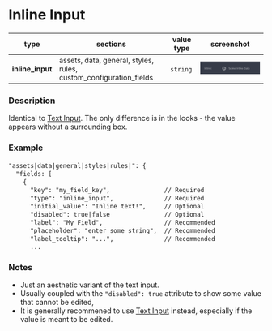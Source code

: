 # Inline Input

| type             | sections                                                          | value type | screenshot                            |
| ---------------- | ----------------------------------------------------------------- | ---------- | ------------------------------------- |
| **inline_input** | assets, data, general, styles, rules, custom_configuration_fields | `string`   | ![img](../../assets/inline_input.png) |

### Description

Identical to [Text Input](/plugins-manifest/fields/public/text-input.md). The only difference is in the looks - the value appears without a surrounding box.

### Example

```
"assets|data|general|styles|rules|": {
  "fields: [
    {
      "key": "my_field_key",               // Required
      "type": "inline_input",              // Required
      "initial_value": "Inline text!",     // Optional
      "disabled": true|false               // Optional
      "label": "My Field",                 // Recommended
      "placeholder": "enter some string",  // Recommended
      "label_tooltip": "...",              // Recommended
      ...

```

### Notes

- Just an aesthetic variant of the text input.
- Usually coupled with the `"disabled": true` attribute to show some value that cannot be edited,
- It is generally recommened to use [Text Input](/plugins-manifest/fields/public/text-input.md) instead, especially if the value is meant to be edited.
